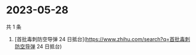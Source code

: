 # 2023-05-28

共 1 条

<!-- BEGIN -->
<!-- 最后更新时间 Sun May 28 2023 05:06:13 GMT+0800 (China Standard Time) -->

1. [首批毒刺防空导弹 24 日抵台](https://www.zhihu.com/search?q=首批毒刺防空导弹
   24 日抵台)

<!-- END -->
